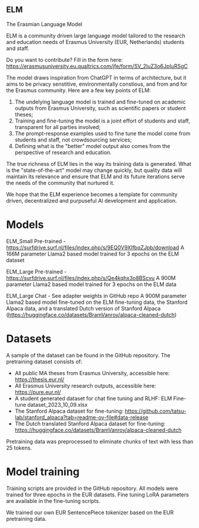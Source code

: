 ## ELM
The Erasmian Language Model

ELM is a community driven large language model tailored to the research and education needs of Erasmus University (EUR, Netherlands) students and staff.

Do you want to contribute? Fill in the form here: https://erasmusuniversity.eu.qualtrics.com/jfe/form/SV_2luZ3o6JpIuRSgC

The model draws inspiration from ChatGPT in terms of architecture, but it aims to be privacy senstitive, environmentally constious, and from and for the Erasmus community. Here are a few key points of ELM:

1. The undelying language model is trained and fine-tuned on academic outputs from Erasmus University, such as scientific papers or student theses;
2. Training and fine-tuning the model is a joint effort of students and staff, transparent for all parties involved;
3. The prompt-response examples used to fine tune the model come from students and staff, not crowdsourcing services;
4. Defining what is the "better" model output also comes from the perspective of research and education.

The true richness of ELM lies in the way its training data is generated. What is the "state-of-the-art" model may change quickly, but quality data will maintain its relevance and ensure that ELM and its future iterations serve the needs of the community that nurtured it.

We hope that the ELM experience becomes a template for community driven, decentralized and purpuseful AI development and application.

# Models

ELM_Small Pre-trained - https://surfdrive.surf.nl/files/index.php/s/9EQ0V9XlfbqZJpb/download
A 166M parameter Llama2 based model trained for 3 epochs on the ELM dataset

ELM_Large Pre-trained - https://surfdrive.surf.nl/files/index.php/s/Qe4kqhx3o8BScvu
A 900M parameter Llama2 based model trained for 3 epochs on the ELM data

ELM_Large Chat - See adapter weights in GitHub repo
A 900M parameter Llama2 based model fine-tuned on the ELM fine-tuning data, the Stanford Alpaca data, and a translated Dutch version of Stanford Alpaca (https://huggingface.co/datasets/BramVanroy/alpaca-cleaned-dutch)

# Datasets

A sample of the dataset can be found in the GitHub repository. The pretraining dataset consists of:
- All public MA theses from Erasmus University, accessible here: https://thesis.eur.nl/
- All Erasmus University research outputs, accessible here: https://pure.eur.nl/
- A student generated dataset for chat fine tuning and RLHF: ELM Fine-tune dataset_2023_10_09.xlsx
- The Stanford Alpaca dataset for fine-tuning: https://github.com/tatsu-lab/stanford_alpaca?tab=readme-ov-file#data-release
- The Dutch translated Stanford Alpaca dataset for fine-tuning: https://huggingface.co/datasets/BramVanroy/alpaca-cleaned-dutch

Pretraining data was preprocessed to eliminate chunks of text with less than 25 tokens.

# Model training
Training scripts are provided in the GitHub repository. All models were trained for three epochs in the EUR datasets. Fine tuning LoRA parameters are available in the fine-tuning scripts.

We trained our own EUR SentencePiece tokenizer based on the EUR pretraining data.
